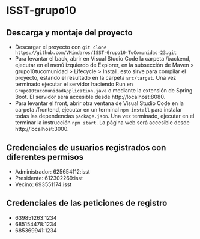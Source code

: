 # ISST-grupo10
## Descarga y montaje del proyecto
- Descargar el proyecto con `git clone https://github.com/VMindaros/ISST-Grupo10-TuComunidad-23.git`
- Para levantar el back, abrir en Visual Studio Code la carpeta /backend, ejecutar en el menú izquierdo de Explorer, en la subsección de Maven >  grupo10tucomunidad > Lifecycle > Install, esto sirve para compilar el proyecto, estando el resultado en la carpeta `src/target`. Una vez terminado ejecutar el servidor haciendo Run en `Grupo10tucomunidadApplication.java` o mediante la extensión de Spring Boot. El servidor será accesible desde http://localhost:8080.
- Para levantar el front, abrir otra ventana de Visual Studio Code en la carpeta /frontend, ejecutar en un terminal `npm install` para instalar todas las dependencias `package.json`. Una vez terminado, ejecutar en el terminar la instrucción `npm start`. La página web será accesible desde http://localhost:3000.

## Credenciales de usuarios registrados con diferentes permisos
- Administrador: 625654112:isst
- Presidente: 612302269:isst
- Vecino: 693551174:isst

## Credenciales de las peticiones de registro
- 639851263:1234
- 685154478:1234
- 685369941:1234